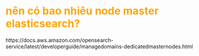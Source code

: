 <h1 style="color:orange">nên có bao nhiêu node master elasticsearch?</h1>
https://docs.aws.amazon.com/opensearch-service/latest/developerguide/managedomains-dedicatedmasternodes.html